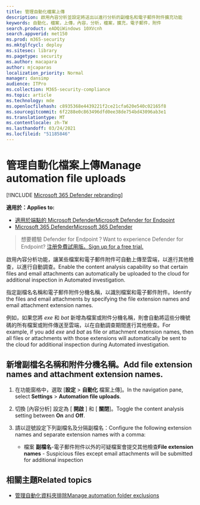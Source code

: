 ```yaml
---
title: 管理自動化檔案上傳
description: 啟用內容分析並設定將送出以進行分析的副檔名和電子郵件附件擴充功能
keywords: 自動化，檔案，上傳，內容，分析，檔案，擴充，電子郵件，附件
search.product: eADQiWindows 10XVcnh
search.appverid: met150
ms.prod: m365-security
ms.mktglfcycl: deploy
ms.sitesec: library
ms.pagetype: security
ms.author: macapara
author: mjcaparas
localization_priority: Normal
manager: dansimp
audience: ITPro
ms.collection: M365-security-compliance
ms.topic: article
ms.technology: mde
ms.openlocfilehash: c8935368e4439221f2ce21cfa620e540c02165f8
ms.sourcegitcommit: 6f2288e0c863496dfd0ee38de754bd43096ab3e1
ms.translationtype: MT
ms.contentlocale: zh-TW
ms.lasthandoff: 03/24/2021
ms.locfileid: "51185846"
---
```

# <a name="manage-automation-file-uploads"></a><span data-ttu-id="08b72-104">管理自動化檔案上傳</span><span class="sxs-lookup"><span data-stu-id="08b72-104">Manage automation file uploads</span></span>

[!INCLUDE [Microsoft 365 Defender rebranding](../../includes/microsoft-defender.md)]

<span data-ttu-id="08b72-105">**適用於：**</span><span class="sxs-lookup"><span data-stu-id="08b72-105">**Applies to:**</span></span>
- [<span data-ttu-id="08b72-106">適用於端點的 Microsoft Defender</span><span class="sxs-lookup"><span data-stu-id="08b72-106">Microsoft Defender for Endpoint</span></span>](https://go.microsoft.com/fwlink/p/?linkid=2154037)
- [<span data-ttu-id="08b72-107">Microsoft 365 Defender</span><span class="sxs-lookup"><span data-stu-id="08b72-107">Microsoft 365 Defender</span></span>](https://go.microsoft.com/fwlink/?linkid=2118804)

><span data-ttu-id="08b72-108">想要體驗 Defender for Endpoint？</span><span class="sxs-lookup"><span data-stu-id="08b72-108">Want to experience Defender for Endpoint?</span></span> [<span data-ttu-id="08b72-109">注册免費試用版。</span><span class="sxs-lookup"><span data-stu-id="08b72-109">Sign up for a free trial.</span></span>](https://www.microsoft.com/microsoft-365/windows/microsoft-defender-atp?ocid=docs-wdatp-automationefileuploads-abovefoldlink)

<span data-ttu-id="08b72-110">啟用內容分析功能，讓某些檔案和電子郵件附件可自動上傳至雲端，以進行其他檢查，以進行自動調查。</span><span class="sxs-lookup"><span data-stu-id="08b72-110">Enable the content analysis capability so that certain files and email attachments can automatically be uploaded to the cloud for additional inspection in Automated investigation.</span></span>

<span data-ttu-id="08b72-111">指定副檔名名稱和電子郵件附件分機名稱，以識別檔案和電子郵件附件。</span><span class="sxs-lookup"><span data-stu-id="08b72-111">Identify the files and email attachments by specifying the file extension names and email attachment extension names.</span></span> 

<span data-ttu-id="08b72-112">例如，如果您將 *exe* 和 *bat* 新增為檔案或附件分機名稱，則會自動將這些分機號碼的所有檔案或附件傳送至雲端，以在自動調查期間進行其他檢查。</span><span class="sxs-lookup"><span data-stu-id="08b72-112">For example, if you add *exe* and *bat* as file or attachment extension names, then all files or attachments with those extensions will automatically be sent to the cloud for additional inspection during Automated investigation.</span></span> 

## <a name="add-file-extension-names-and-attachment-extension-names"></a><span data-ttu-id="08b72-113">新增副檔名名稱和附件分機名稱。</span><span class="sxs-lookup"><span data-stu-id="08b72-113">Add file extension names and attachment extension names.</span></span>

1. <span data-ttu-id="08b72-114">在功能窗格中，選取 [**設定**  >  **自動化** 檔案上傳]。</span><span class="sxs-lookup"><span data-stu-id="08b72-114">In the navigation pane, select **Settings** > **Automation file uploads**.</span></span> 

2. <span data-ttu-id="08b72-115">切換 [內容分析] 設定為 [ **開啟** ] 和 [ **關閉**]。</span><span class="sxs-lookup"><span data-stu-id="08b72-115">Toggle the content analysis setting between **On** and **Off**.</span></span>

3. <span data-ttu-id="08b72-116">請以逗號設定下列副檔名及分隔副檔名：</span><span class="sxs-lookup"><span data-stu-id="08b72-116">Configure the following extension names and separate extension names with a comma:</span></span>
   - <span data-ttu-id="08b72-117">檔案 **副檔名**-電子郵件附件以外的可疑檔案會提交其他檢查</span><span class="sxs-lookup"><span data-stu-id="08b72-117">**File extension names** -  Suspicious files except email attachments will be submitted for additional inspection</span></span>
  

## <a name="related-topics"></a><span data-ttu-id="08b72-118">相關主題</span><span class="sxs-lookup"><span data-stu-id="08b72-118">Related topics</span></span>
- [<span data-ttu-id="08b72-119">管理自動化資料夾排除</span><span class="sxs-lookup"><span data-stu-id="08b72-119">Manage automation folder exclusions</span></span>](manage-automation-folder-exclusions.md)
